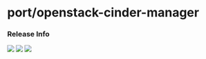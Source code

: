 # port/openstack-cinder-manager

### Release Info
[![](https://images.microbadger.com/badges/version/port/openstack-cinder-manager.svg)](http://microbadger.com/images/port/openstack-cinder-manager "Image info @ microbadger.com")
[![](https://images.microbadger.com/badges/image/port/openstack-cinder-manager.svg)](http://microbadger.com/images/port/openstack-cinder-manager "Image info @ microbadger.com")
[![](https://images.microbadger.com/badges/commit/port/openstack-cinder-manager.svg)](http://microbadger.com/images/port/openstack-cinder-manager "Image info @ microbadger.com")
